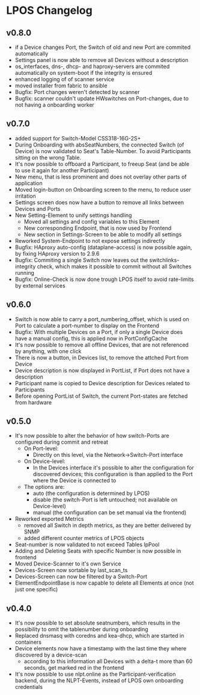 # LPOS Changelog

## v0.8.0

  * if a Device changes Port, the Switch of old and new Port are commited automatically
  * Settings panel is now able to remove all Devices without a description
  * os_interfaces, dns-, dhcp- and haproxy-servers are commited automatically on system-boot if the integrity is ensured
  * enhanced logging of of scanner service
  * moved installer from fabric to ansible
  * Bugfix: Port changes weren't detected by scanner
  * Bugfix: scanner couldn't update HWswitches on Port-changes, due to not having a onboarding worker

## v0.7.0

  * added support for Switch-Model CSS318-16G-2S+
  * During Onboarding with absSeatNumbers, the connected Switch (of Device) is now validated to Seat's Table-Number. To avoid Participants sitting on the wrong Table.
  * It's now possible to offboard a Participant, to freeup Seat (and be able to use it again for another Participant)
  * New menu, that is less prominent and does not overlay other parts of application
  * Moved login-button on Onboarding screen to the menu, to reduce user irritation
  * Settings screen does now have a button to remove all links between Devices and Ports
  * New Setting-Element to unify settings handling
    * Moved all settings and config variables to this Element
    * New corresponding Endpoint, that is now used by Frontend
    * New section in Settings-Screen to be able to modify all settings
  * Reworked System-Endpoint to not expose settings indirectly
  * Bugfix: HAproxy auto-config (dataplane-access) is now possible again, by fixing HAproxy version to 2.9.6
  * Bugfix: Commiting a single Switch now leaves out the switchlinks-integrity check, which makes it possible to commit without all Switches running
  * Bugfix: Online-Check is now done trough LPOS itself to avoid rate-limits by external services

## v0.6.0

  * Switch is now able to carry a port_numbering_offset, which is used on Port to calculate a port-number to display on the Frontend
  * Bugfix: With multiple Devices on a Port, if only a single Device does have a manual config, this is applied now in PortConfigCache
  * It's now possible to remove all offline Devices, that are not referenced by anything, with one click
  * There is now a button, in Devices list, to remove the attched Port from Device
  * Device description is now displayed in PortList, if Port does not have a description
  * Participant name is copied to Device description for Devices related to Participants
  * Before opening PortList of Switch, the current Port-states are fetched from hardware

## v0.5.0

  * It's now possible to alter the behavior of how switch-Ports are configured during commit and retreat
    * On Port-level:
      * Directly on this level, via the Network->Switch-Port interface
    * On Device-level:
      * In the Devices interface it's possible to alter the configuration for discovered devices; this configuration is than applied to the Port where the Device is connected to
    * The options are:
      * auto (the configuration is determined by LPOS)
      * disable (the switch-Port is left untouched; not available on Device-level)
      * manual (the configuration can be set manual via the frontend)
  * Reworked exported Metrics
    * removed all Switch in depth metrics, as they are better delivered by SNMP
    * added different counter metrics of LPOS objects
  * Seat-number is now validated to not exceed Tables IpPool
  * Adding and Deleting Seats with specific Number is now possible in frontend
  * Moved Device-Scanner to it's own Service
  * Devices-Screen now sortable by last_scan_ts
  * Devices-Screen can now be filtered by a Switch-Port
  * ElementEndpointBase is now capable to delete all Elements at once (not just one specific)

## v0.4.0

  * It's now possible to set absolute seatnumbers, which results in the possibility to omit the tablenumber during onboarding
  * Replaced dnsmasq with coredns and kea-dhcp, which are started in containers
  * Device elements now have a timestamp with the last time they where discovered by a device-scan
    * according to this information all Devices with a delta-t more than 60 seconds, get marked red in the frontend
  * It's now possible to use nlpt.online as the Participant-verification backend, during the NLPT-Events, instead of LPOS own onboarding credentials
